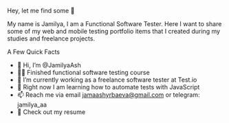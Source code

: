 Hey, let me find some 🐞

My name is Jamilya, I am a Functional Software Tester. 
Here I want to share some of my web and mobile testing portfolio items that I created during my studies and freelance projects.

A Few Quick Facts

- 👋 Hi, I’m @JamilyaAsh
- 👩‍💻 Finished functional software testing course
- 🐞 I’m currently working as a freelance software tester at Test.io
- 🧐 Right now I am learning how to automate tests with JavaScript
- 📫 Reach me via email jamaashyrbaeva@gmail.com or telegram: jamilya_aa
- 📙 Check out my resume

<!---
JamilyaAsh/JamilyaAsh is a ✨ special ✨ repository because its `README.md` (this file) appears on your GitHub profile.
You can click the Preview link to take a look at your changes.
--->
